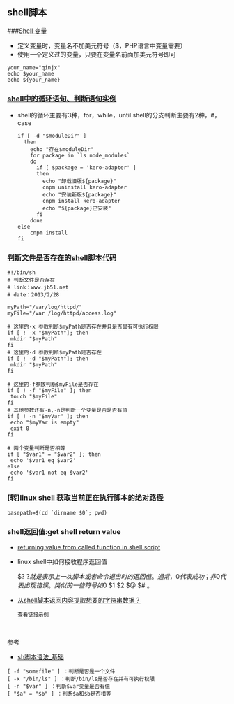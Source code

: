 ## shell脚本

###[Shell 变量](http://www.runoob.com/linux/linux-shell-variable.html)
* 定义变量时，变量名不加美元符号（$，PHP语言中变量需要）
* 使用一个定义过的变量，只要在变量名前面加美元符号即可


```
your_name="qinjx"
echo $your_name
echo ${your_name}
```



### [shell中的循环语句、判断语句实例](http://www.jb51.net/article/52893.htm)

* shell的循环主要有3种，for，while，until
  shell的分支判断主要有2种，if，case

  ```
  if [ -d "$moduleDir" ]
    then
      echo "存在$moduleDir"
      for package in `ls node_modules`
      do
        if [ $package = 'kero-adapter' ]
        then
          echo "卸载旧版${package}"
          cnpm uninstall kero-adapter
          echo "安装新版${package}"
          cnpm install kero-adapter
          echo "${package}已安装"
        fi
      done
  else
      cnpm install
  fi
  ```



### [判断文件是否存在的shell脚本代码](http://www.jb51.net/article/34330.htm)

```
#!/bin/sh
# 判断文件是否存在
# link：www.jb51.net
# date：2013/2/28

myPath="/var/log/httpd/"
myFile="/var /log/httpd/access.log"

# 这里的-x 参数判断$myPath是否存在并且是否具有可执行权限
if [ ! -x "$myPath"]; then
 mkdir "$myPath"
fi
# 这里的-d 参数判断$myPath是否存在
if [ ! -d "$myPath"]; then
 mkdir "$myPath"
fi

# 这里的-f参数判断$myFile是否存在
if [ ! -f "$myFile" ]; then
 touch "$myFile"
fi
# 其他参数还有-n,-n是判断一个变量是否是否有值
if [ ! -n "$myVar" ]; then
 echo "$myVar is empty"
 exit 0
fi

# 两个变量判断是否相等
if [ "$var1" = "$var2" ]; then
 echo '$var1 eq $var2'
else
 echo '$var1 not eq $var2'
fi
```



### [[转\]linux shell 获取当前正在执行脚本的绝对路径](http://www.cnblogs.com/FlyFive/p/3640267.html)

```
basepath=$(cd `dirname $0`; pwd)
```



### shell返回值:get shell return value

* [returning value from called function in shell script](http://stackoverflow.com/questions/8742783/returning-value-from-called-function-in-shell-script)

* linux shell中如何接收程序返回值

  $?
  $?就是表示上一次脚本或者命令退出时的返回值。通常，0代表成功；非0代表出现错误。
  类似的一些符号如$0 $1 $2 $@ $# 。

* [从shell脚本返回内容提取想要的字符串数据？](http://bbs.chinaunix.net/thread-4170442-1-1.html)


  ```
  查看链接示例
  ```

  ​



参考

* [sh脚本语法_基础](http://blog.csdn.net/missshirly/article/details/7496809)

```
[ -f "somefile" ] ：判断是否是一个文件
[ -x "/bin/ls" ] ：判断/bin/ls是否存在并有可执行权限
[ -n "$var" ] ：判断$var变量是否有值
[ "$a" = "$b" ] ：判断$a和$b是否相等
```

